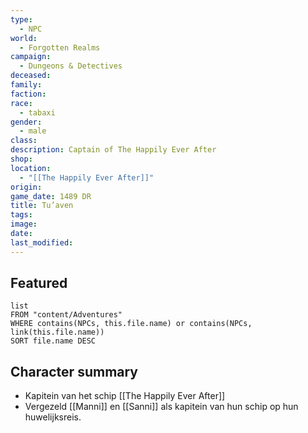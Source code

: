 ```yaml
---
type:
  - NPC
world:
  - Forgotten Realms
campaign:
  - Dungeons & Detectives
deceased: 
family: 
faction: 
race:
  - tabaxi
gender:
  - male
class: 
description: Captain of The Happily Ever After
shop: 
location:
  - "[[The Happily Ever After]]"
origin: 
game_date: 1489 DR
title: Tu’aven
tags: 
image: 
date: 
last_modified:
---
```

## Featured
```dataview
list
FROM "content/Adventures"
WHERE contains(NPCs, this.file.name) or contains(NPCs, link(this.file.name))
SORT file.name DESC
```
## Character summary
- Kapitein van het schip [[The Happily Ever After]]
- Vergezeld [[Manni]] en [[Sanni]] als kapitein van hun schip op hun huwelijksreis.
